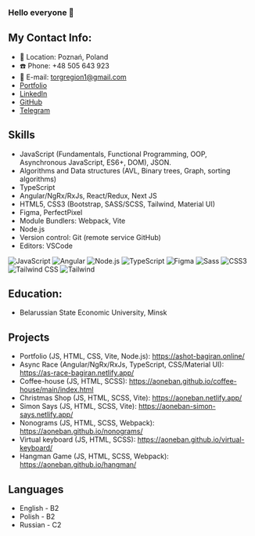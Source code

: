 ### Hello everyone 🤝

## My Contact Info:
* 🏡 Location: Poznań, Poland
* ☎️ Phone: +48 505 643 923
* 📧 E-mail: torgregion1@gmail.com
* [Portfolio](https://Ashot-Bagiran.online)
* [LinkedIn](https://www.linkedin.com/in/ashot-bahiran-3a1ab022b/)
* [GitHub](https://github.com/aoneban)
* [Telegram](https://t.me/arsenal_2004)

## Skills
* JavaScript (Fundamentals, Functional Programming, OOP, Asynchronous JavaScript, ES6+, DOM), JSON.
* Algorithms and Data structures (AVL, Binary trees, Graph, sorting algorithms)
* TypeScript
* Angular/NgRx/RxJs, React/Redux, Next JS
* HTML5, CSS3 (Bootstrap, SASS/SCSS, Tailwind, Material UI)
* Figma, PerfectPixel
* Module Bundlers: Webpack, Vite
* Node.js
* Version control: Git (remote service GitHub)
* Editors: VSCode

![JavaScript](https://img.shields.io/badge/JavaScript-F7DF1E?style=for-the-badge&logo=JavaScript&logoColor=FFF)
![Angular](https://img.shields.io/badge/Angular-0F0F11?style=for-the-badge&logo=Angular&logoColor=FFF)
![Node.js](https://img.shields.io/badge/Node.js-339933?style=for-the-badge&logo=Node.js&logoColor=FFF)
![TypeScript](https://img.shields.io/badge/TypeScript-3178C6?style=for-the-badge&logo=TypeScript&logoColor=FFF)
![Figma](https://img.shields.io/badge/Figma-F24E1E?style=for-the-badge&logo=Figma&logoColor=FFF)
![Sass](https://img.shields.io/badge/Sass-CC6699?style=for-the-badge&logo=Sass&logoColor=FFF)
![CSS3](https://img.shields.io/badge/CSS3-1572B6?style=for-the-badge&logo=CSS3&logoColor=FFF)
![Tailwind CSS](https://img.shields.io/badge/Tailwind-CSS-06B6D4?style=for-the-badge&logo=TailwindCSS&logoColor=FFF)
![Tailwind](https://img.shields.io/badge/Tailwind-CSS-06B6D4?style=for-the-badge&logo=Tailwind&CSS&logoColor=FFF)
  


## Education: 
* Belarussian State Economic University, Minsk

## Projects 
- Portfolio (JS, HTML, CSS, Vite, Node.js): https://ashot-bagiran.online/
- Async Race (Angular/NgRx/RxJs, TypeScript, CSS/Material UI): https://as-race-bagiran.netlify.app/
- Coffee-house (JS, HTML, SCSS): https://aoneban.github.io/coffee-house/main/index.html
- Christmas Shop (JS, HTML, SCSS, Vite): https://aoneban.netlify.app/
- Simon Says (JS, HTML, SCSS, Vite): https://aoneban-simon-says.netlify.app/
- Nonograms (JS, HTML, SCSS, Webpack): https://aoneban.github.io/nonograms/
- Virtual keyboard (JS, HTML, SCSS): https://aoneban.github.io/virtual-keyboard/
- Hangman Game (JS, HTML, SCSS, Webpack): https://aoneban.github.io/hangman/
  
## Languages
* English - B2
* Polish - B2
* Russian - C2

